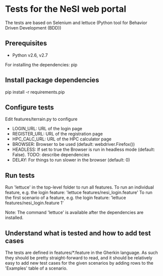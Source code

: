 Tests for the NeSI web portal
=============================

The tests are based on Selenium and lettuce (Python tool for Behavior Driven Development (BDD))

Prerequisites
-------------
* Python v2.6, v2.7

For installing the dependencies: pip

Install package dependencies
----------------------------
pip install -r requirements.pip

Configure tests
---------------
Edit features/terrain.py to configure
* LOGIN_URL: URL of the login page
* REGISTER_URL: URL of the registration page
* HPC_CALC_URL: URL of the HPC calculator page
* BROWSER: Browser to be used (default: webdriver.Firefox())
* HEADLESS: If set to true the Browser is run in headless mode (default: False). TODO: describe dependencies
* DELAY: For things to run slower in the browser (default: 0)

Run tests
---------
Run 'lettuce' in the top-level folder to run all features.
To run an individual feature, e.g. the login feature: 'lettuce features/nesi_login.feature'
To run the first scenario of a feature, e.g. the login feature: 'lettuce features/nesi_login.feature 1'

Note: The command 'lettuce' is available after the dependencies are installed.

Understand what is tested and how to add test cases
---------------------------------------------------
The tests are defined in features/*.feature in the Gherkin language.
As such they should be pretty straight-forward to read, and it should be relatively easy to add
new test cases for the given scenarios by adding rows to the 'Examples' table of a scenario.



